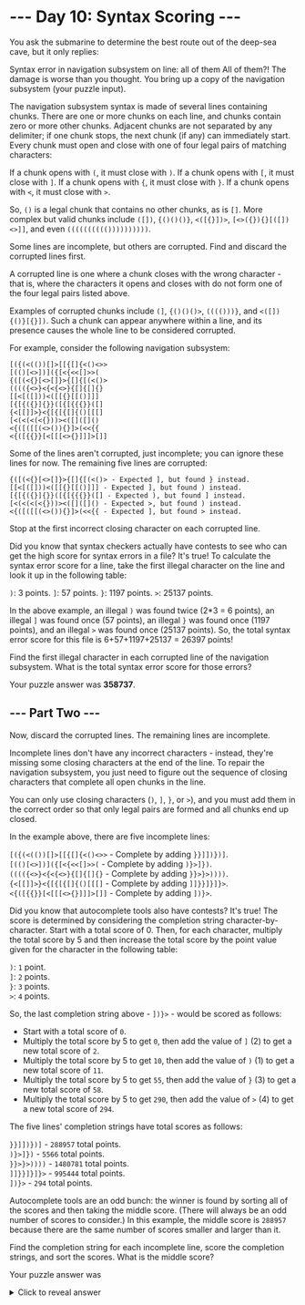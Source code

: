# --- Day 10: Syntax Scoring ---

You ask the submarine to determine the best route out of the deep-sea cave, but it only replies:

Syntax error in navigation subsystem on line: all of them
All of them?! The damage is worse than you thought. You bring up a copy of the navigation subsystem (your puzzle input).

The navigation subsystem syntax is made of several lines containing chunks. There are one or more chunks on each line, and chunks contain zero or more other chunks. Adjacent chunks are not separated by any delimiter; if one chunk stops, the next chunk (if any) can immediately start. Every chunk must open and close with one of four legal pairs of matching characters:

If a chunk opens with `(`, it must close with `)`.
If a chunk opens with `[`, it must close with `]`.
If a chunk opens with `{`, it must close with `}`.
If a chunk opens with `<`, it must close with `>`.

So, `()` is a legal chunk that contains no other chunks, as is `[]`. More complex but valid chunks include `([])`, `{()()()}`, `<([{}])>`, `[<>({}){}[([])<>]]`, and even `(((((((((())))))))))`.

Some lines are incomplete, but others are corrupted. Find and discard the corrupted lines first.

A corrupted line is one where a chunk closes with the wrong character - that is, where the characters it opens and closes with do not form one of the four legal pairs listed above.

Examples of corrupted chunks include `(]`, `{()()()>`, `(((()))}`, and `<([]){()}[{}])`. Such a chunk can appear anywhere within a line, and its presence causes the whole line to be considered corrupted.

For example, consider the following navigation subsystem:

	[({(<(())[]>[[{[]{<()<>>
	[(()[<>])]({[<{<<[]>>(
	{([(<{}[<>[]}>{[]{[(<()>
	(((({<>}<{<{<>}{[]{[]{}
	[[<[([]))<([[{}[[()]]]
	[{[{({}]{}}([{[{{{}}([]
	{<[[]]>}<{[{[{[]{()[[[]
	[<(<(<(<{}))><([]([]()
	<{([([[(<>()){}]>(<<{{
	<{([{{}}[<[[[<>{}]]]>[]]

Some of the lines aren't corrupted, just incomplete; you can ignore these lines for now. The remaining five lines are corrupted:

	{([(<{}[<>[]}>{[]{[(<()> - Expected ], but found } instead.
	[[<[([]))<([[{}[[()]]] - Expected ], but found ) instead.
	[{[{({}]{}}([{[{{{}}([] - Expected ), but found ] instead.
	[<(<(<(<{}))><([]([]() - Expected >, but found ) instead.
	<{([([[(<>()){}]>(<<{{ - Expected ], but found > instead.

Stop at the first incorrect closing character on each corrupted line.

Did you know that syntax checkers actually have contests to see who can get the high score for syntax errors in a file? It's true! To calculate the syntax error score for a line, take the first illegal character on the line and look it up in the following table:

`)`: 3 points.
`]`: 57 points.
`}`: 1197 points.
`>`: 25137 points.

In the above example, an illegal `)` was found twice (2*3 = 6 points), an illegal `]` was found once (57 points), an illegal `}` was found once (1197 points), and an illegal `>` was found once (25137 points). So, the total syntax error score for this file is 6+57+1197+25137 = 26397 points!

Find the first illegal character in each corrupted line of the navigation subsystem. What is the total syntax error score for those errors?

Your puzzle answer was **358737**.

## --- Part Two ---

Now, discard the corrupted lines. The remaining lines are incomplete.

Incomplete lines don't have any incorrect characters - instead, they're missing some closing characters at the end of the line. To repair the navigation subsystem, you just need to figure out the sequence of closing characters that complete all open chunks in the line.

You can only use closing characters (`)`, `]`, `}`, or `>`), and you must add them in the correct order so that only legal pairs are formed and all chunks end up closed.

In the example above, there are five incomplete lines:

`[({(<(())[]>[[{[]{<()<>>` - Complete by adding `}}]])})]`.<br>
`[(()[<>])]({[<{<<[]>>(` - Complete by adding `)}>]})`.<br>
`(((({<>}<{<{<>}{[]{[]{}` - Complete by adding `}}>}>))))`.<br>
`{<[[]]>}<{[{[{[]{()[[[]` - Complete by adding `]]}}]}]}>`.<br>
`<{([{{}}[<[[[<>{}]]]>[]]` - Complete by adding `])}>`.<br>

Did you know that autocomplete tools also have contests? It's true! The score is determined by considering the completion string character-by-character. Start with a total score of 0. Then, for each character, multiply the total score by 5 and then increase the total score by the point value given for the character in the following table:

`)`: `1` point.<br>
`]`: `2` points.<br>
`}`: `3` points.<br>
`>`: `4` points.<br>

So, the last completion string above - `])}>` - would be scored as follows:

- Start with a total score of `0`.
- Multiply the total score by 5 to get `0`, then add the value of `]` (2) to get a new total score of `2`.
- Multiply the total score by 5 to get `10`, then add the value of `)` (1) to get a new total score of `11`.
- Multiply the total score by 5 to get `55`, then add the value of `}` (3) to get a new total score of `58`.
- Multiply the total score by 5 to get `290`, then add the value of `>` (4) to get a new total score of `294`.

The five lines' completion strings have total scores as follows:

`}}]])})]` - `288957` total points.<br>
`)}>]})` - `5566` total points.<br>
`}}>}>))))` - `1480781` total points.<br>
`]]}}]}]}>` - `995444` total points.<br>
`])}>` - `294` total points.<br>

Autocomplete tools are an odd bunch: the winner is found by sorting all of the scores and then taking the middle score. (There will always be an odd number of scores to consider.) In this example, the middle score is `288957` because there are the same number of scores smaller and larger than it.

Find the completion string for each incomplete line, score the completion strings, and sort the scores. What is the middle score?

Your puzzle answer was
<details>
  <summary>Click to reveal answer</summary>
  4329504793
</details>